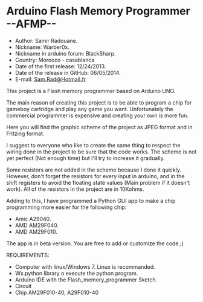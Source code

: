 Arduino Flash Memory Programmer --AFMP--
========================================
- Author: Samir Radouane.
- Nickname: Warber0x.
- Nickname in arduino forum: BlackSharp.
- Country: Morocco - casablanca
- Date of the first release: 12/24/2013.
- Date of the release in GitHub: 06/05/2014.
- E-mail: Sam.Rad@Hotmail.fr


This project is a Flash memory programmer based on Arduino UNO.

The main reason of creating this project is to be able to program a chip for gameboy cartridge and play any game you want. Unfortunately the commercial programmer is expensive and creating your own is more fun.

Here you will find the graphic scheme of the project as JPEG format and in Fritzing format.

I suggest to everyone who like to create the same thing to respect the wiring done in the project to be sure that the code works. The scheme is not yet perfect (Not enough time) but I'll try to increase it gradually.

Some resistors are not added in the scheme because I done it quickly. However, don't forget the resistors for every input in arduino, and in the shift registers to avoid the floating state values (Main problem if it doesn't work). All of the resistors in the project are in 10Kohms.

Adding to this, I have programmed a Python GUI app to make a chip programming more easier for the following chip:

- Amic A29040.
- AMD AM29F040.
- AMD AM29F010.

The app is in beta version. You are free to add or customize the code ;) 

REQUIREMENTS:
- Computer with linux/Windows 7. Linux is recommanded.
- Wx.python library o execute the python program.
- Arduino IDE with the Flash_memory_programmer Sketch.
- Circuit
- Chip AM29F010-40, A29F010-40



